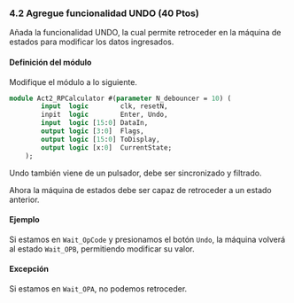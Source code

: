 ### 4.2 Agregue funcionalidad UNDO (40 Ptos)
Añada la funcionalidad UNDO, la cual permite retroceder en la máquina de estados para modificar los datos ingresados.

#### Definición del módulo
Modifique el módulo a lo siguiente.

~~~ Act2_RPCalculator.sv
module Act2_RPCalculator #(parameter N_debouncer = 10) (
        input  logic        clk, resetN, 
        inpit  logic        Enter, Undo,
        input  logic [15:0] DataIn,
        output logic [3:0]  Flags,
        output logic [15:0] ToDisplay,
        output logic [x:0]  CurrentState;
    );
~~~

Undo también viene de un pulsador, debe ser sincronizado y filtrado.

Ahora la máquina de estados debe ser capaz de retroceder a un estado anterior.

#### Ejemplo
Si estamos en `Wait_OpCode` y presionamos el botón `Undo`, la máquina volverá al estado `Wait_OPB`, permitiendo modificar su valor.

#### Excepción
Si estamos en `Wait_OPA`, no podemos retroceder.


